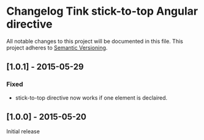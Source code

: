 # Changelog Tink stick-to-top Angular directive

All notable changes to this project will be documented in this file.
This project adheres to [Semantic Versioning](http://semver.org/).

<!--
## [Unreleased] - [unreleased]

### Added
### Changed
### Deprecated
### Removed
### Fixed
### Security
-->

## [1.0.1] - 2015-05-29

### Fixed
- stick-to-top directive now works if one element is declaired.

## [1.0.0] - 2015-05-20

Initial release
